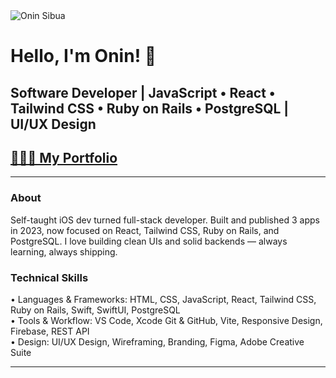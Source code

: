 <img src="https://i.imgur.com/rCfl63c.png" alt="Onin Sibua">

# Hello, I'm Onin! 👋 
## Software Developer | JavaScript • React • Tailwind CSS • Ruby on Rails • PostgreSQL | UI/UX Design

## [🧑🏻‍💻 My Portfolio](https://onincodes.com)

***

###  About

Self-taught iOS dev turned full-stack developer. Built and published 3 apps in 2023, now focused on React, Tailwind CSS, Ruby on Rails, and PostgreSQL. I love building clean UIs and solid backends — always learning, always shipping.


### Technical Skills

• Languages & Frameworks: HTML, CSS, JavaScript, React, Tailwind CSS, Ruby on Rails, Swift, SwiftUI, PostgreSQL
<br/>
• Tools & Workflow: VS Code, Xcode Git & GitHub, Vite, Responsive Design, Firebase, REST API
<br/>
• Design: UI/UX Design, Wireframing, Branding, Figma, Adobe Creative Suite

---

